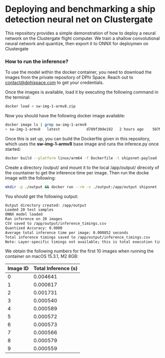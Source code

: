 # Deploying and benchmarking a ship detection neural net on Clustergate
This repository provides a simple demonstration of how to deploy a neural network on the Clustergate flight computer. We train a shallow convolutional neural network and quantize, then export it to ONNX for deploymen on Clustergate

### How to run the inference? 
To use the model within the docker container, you need to download the images from the private repository of DPhi Space. Reach out to contact@dphispace.com to get your credentials. 

Once the images is available, load it by executing the following command in the terminal:

```bash
docker load < sw-img-1-armv8.zip
```

Now you should have the following docker image available:

```bash
docker image ls | grep sw-img-1-armv8
> sw-img-1-armv8   latest            d789f30de192   2 hours ago    507MB
```

Once this is set up, you can build the Dockerfile given in this repository, which uses the **sw-img-1-armv8** base image and runs the inferece.py once started: 

```bash
docker build --platform linux/arm64 -f Dockerfile -t shipsnet-payload .
```

Create a directory /output/ and mount it to the local /app/output/ direcoty of the countainer to get the inference time per image. Then run the docke image with the following: 

```bash
mkdir -p ./output && docker run --rm -v ./output:/app/output shipsnet
```

You should get the following output:
```bash
Output directory created: /app/output
Loaded 20 test samples
ONNX model loaded
Ran inference on 20 images
CSV saved to /app/output/inference_timings.csv
Quantized Accuracy: 0.9000
Average total inference time per image: 0.000852 seconds
Total inference timings saved to /app/output/inference_timings.csv
Note: Layer-specific timings not available; this is total execution time.
```

We obtain the following numbers for the first 10 images when running the container on macOS 15.3.1, M2 8GB:

| Image ID | Total Inference (s) |
|----------|---------------------|
| 0        | 0.004641            |
| 1        | 0.000617            |
| 2        | 0.001731            |
| 3        | 0.000540            |
| 4        | 0.000589            |
| 5        | 0.000572            |
| 6        | 0.000573            |
| 7        | 0.000566            |
| 8        | 0.000579            |
| 9        | 0.000559            |